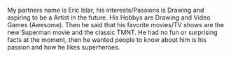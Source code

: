 My partners name is Eric Islar, his interests/Passions is Drawing and aspiring to be a Artist in the future. His Hobbys are Drawing and Video Games (Awesome). 
Then he said that his favorite movies/TV shows are the new Superman movie and the classic TMNT. He had no  fun or surprising facts at the moment, then he wanted people to know about him is his passion and how he likes superheroes. 
